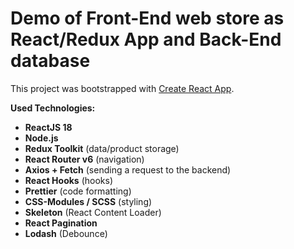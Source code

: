 # Demo of Front-End web store as React/Redux App and Back-End database

This project was bootstrapped with [Create React App](https://github.com/facebook/create-react-app).

**Used Technologies:**

- **ReactJS 18**
- **Node.js**
- **Redux Toolkit** (data/product storage)
- **React Router v6** (navigation)
- **Axios + Fetch** (sending a request to the backend)
- **React Hooks** (hooks)
- **Prettier** (code formatting)
- **CSS-Modules / SCSS** (styling)
- **Skeleton** (React Content Loader)
- **React Pagination**
- **Lodash** (Debounce)
